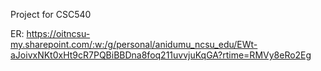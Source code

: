 Project for CSC540

ER: https://oitncsu-my.sharepoint.com/:w:/g/personal/anidumu_ncsu_edu/EWt-aJoivxNKt0xHt9cR7PQBiBBDna8foq211uvvjuKqGA?rtime=RMVy8eRo2Eg